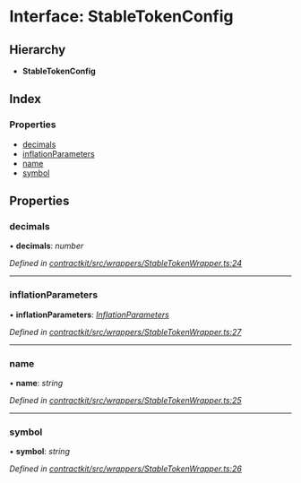 # Interface: StableTokenConfig

## Hierarchy

* **StableTokenConfig**

## Index

### Properties

* [decimals](_wrappers_stabletokenwrapper_.stabletokenconfig.md#decimals)
* [inflationParameters](_wrappers_stabletokenwrapper_.stabletokenconfig.md#inflationparameters)
* [name](_wrappers_stabletokenwrapper_.stabletokenconfig.md#name)
* [symbol](_wrappers_stabletokenwrapper_.stabletokenconfig.md#symbol)

## Properties

###  decimals

• **decimals**: *number*

*Defined in [contractkit/src/wrappers/StableTokenWrapper.ts:24](https://github.com/celo-org/celo-monorepo/blob/master/packages/sdk/contractkit/src/wrappers/StableTokenWrapper.ts#L24)*

___

###  inflationParameters

• **inflationParameters**: *[InflationParameters](_wrappers_stabletokenwrapper_.inflationparameters.md)*

*Defined in [contractkit/src/wrappers/StableTokenWrapper.ts:27](https://github.com/celo-org/celo-monorepo/blob/master/packages/sdk/contractkit/src/wrappers/StableTokenWrapper.ts#L27)*

___

###  name

• **name**: *string*

*Defined in [contractkit/src/wrappers/StableTokenWrapper.ts:25](https://github.com/celo-org/celo-monorepo/blob/master/packages/sdk/contractkit/src/wrappers/StableTokenWrapper.ts#L25)*

___

###  symbol

• **symbol**: *string*

*Defined in [contractkit/src/wrappers/StableTokenWrapper.ts:26](https://github.com/celo-org/celo-monorepo/blob/master/packages/sdk/contractkit/src/wrappers/StableTokenWrapper.ts#L26)*

